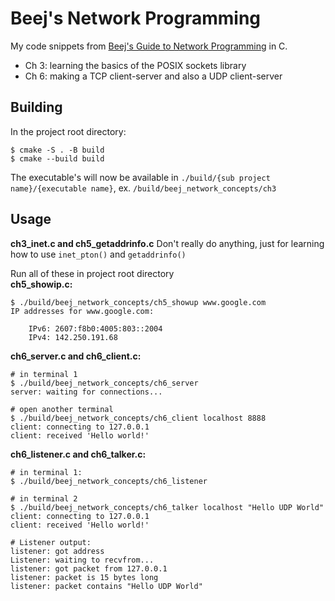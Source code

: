 # Beej's Network Programming
My code snippets from [Beej's Guide to Network Programming](https://beej.us/guide/bgnet/) in C.
- Ch 3: learning the basics of the POSIX sockets library
- Ch 6: making a TCP client-server and also a UDP client-server

## Building
In the project root directory:
```
$ cmake -S . -B build
$ cmake --build build
```
The executable's will now be available in `./build/{sub project name}/{executable name}`, ex. `/build/beej_network_concepts/ch3`

## Usage
**ch3_inet.c and ch5_getaddrinfo.c**
Don't really do anything, just for learning how to use `inet_pton()` and `getaddrinfo()`

Run all of these in project root directory  
**ch5_showip.c:**
```
$ ./build/beej_network_concepts/ch5_showup www.google.com
IP addresses for www.google.com:

    IPv6: 2607:f8b0:4005:803::2004
    IPv4: 142.250.191.68
```

**ch6_server.c and ch6_client.c:**
```
# in terminal 1
$ ./build/beej_network_concepts/ch6_server
server: waiting for connections...

# open another terminal
$ ./build/beej_network_concepts/ch6_client localhost 8888
client: connecting to 127.0.0.1
client: received 'Hello world!'
```

**ch6_listener.c and ch6_talker.c:**
```
# in terminal 1:
$ ./build/beej_network_concepts/ch6_listener

# in terminal 2
$ ./build/beej_network_concepts/ch6_talker localhost "Hello UDP World"
client: connecting to 127.0.0.1
client: received 'Hello world!'

# Listener output:
listener: got address 
Listener: waiting to recvfrom...
listener: got packet from 127.0.0.1
listener: packet is 15 bytes long
listener: packet contains "Hello UDP World"
```